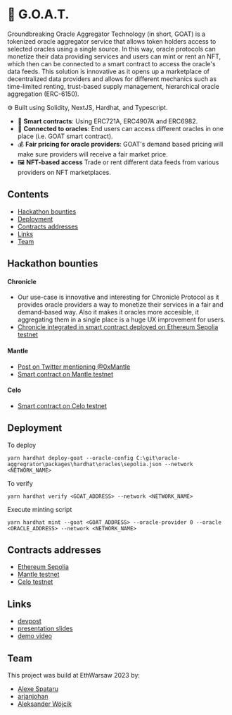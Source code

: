 # 🐐 G.O.A.T.

Groundbreaking Oracle Aggregator Technology (in short, GOAT) is a tokenized oracle aggregator service that allows token holders access to selected oracles using a single source. In this way, oracle protocols can monetize their data providing services and users can mint or rent an NFT, which then can be connected to a smart contract to access the oracle's data feeds. This solution is innovative as it opens up a marketplace of decentralized data providers and allows for different mechanics such as time-limited renting, trust-based supply management, hierarchical oracle aggregation (ERC-6150).

⚙️ Built using Solidity, NextJS, Hardhat, and Typescript.

- 📃 **Smart contracts**: Using ERC721A, ERC4907A and ERC6982.
- 🔮 **Connected to oracles**: End users can access different oracles in one place (i.e. GOAT smart contract).
- 💰 **Fair pricing for oracle providers**: GOAT's demand based pricing will make sure providers will receive a fair market price.
- 🖼️ **NFT-based access** Trade or rent different data feeds from various providers on NFT marketplaces.

## Contents

- [Hackathon bounties](#hackathon-bounties)
- [Deployment](#deployment)
- [Contracts addresses](#contracts-addresses)
- [Links](#links)
- [Team](#team)

## Hackathon bounties

#### Chronicle
- Our use-case is innovative and interesting for Chronicle Protocol as it provides oracle providers a way to monetize their services in a fair and demand-based way. Also it makes it oracles more accesible, it aggregating them in a single place is a huge UX improvement for users.
- [Chronicle integrated in smart contract deployed on Ethereum Sepolia testnet](https://twitter.com/arjanjohan/status/1698071677416972377)
#### Mantle
- [Post on Twitter mentioning @0xMantle](https://twitter.com/arjanjohan/status/1698071677416972377)
- [Smart contract on Mantle testnet](https://explorer.testnet.mantle.xyz/address/0x385d55e3e0cE503526380b40523f41D8290B4793)
#### Celo
- [Smart contract on Celo testnet](https://alfajores.celoscan.io/address/0x82C993811B40609c5Dc3380E7Eb8c4BcAc42D46c)

## Deployment

To deploy

`yarn hardhat deploy-goat --oracle-config C:\git\oracle-aggregrator\packages\hardhat\oracles\sepolia.json --network <NETWORK_NAME>`

To verify

`yarn hardhat verify <GOAT_ADDRESS> --network <NETWORK_NAME>`

Execute minting script

`yarn hardhat mint --goat <GOAT_ADDRESS> --oracle-provider 0 --oracle <ORACLE_ADDRESS> --network <NETWORK_NAME>`

## Contracts addresses

- [Ethereum Sepolia](https://sepolia.etherscan.io/address/0x085039d9644736b5970ae5BeE3B1DD56D00A9f0B)
- [Mantle testnet](https://explorer.testnet.mantle.xyz/address/0x385d55e3e0cE503526380b40523f41D8290B4793)
- [Celo testnet](https://alfajores.celoscan.io/address/0x82C993811B40609c5Dc3380E7Eb8c4BcAc42D46c)

## Links

- [devpost](https://devpost.com/software/oracle-aggregator)
- [presentation slides](https://docs.google.com/presentation/d/1VX5CuagIlJY3jI_LOm5ACR58CmpsCqlnDqI-QlLJnHw)
- [demo video](youtube.com)

## Team

This project was build at EthWarsaw 2023 by:

- [Alexe Spataru](twitter.com/urataps/)
- [arjanjohan](twitter.com/arjanjohan/)
- [Aleksander Wójcik](linkedin.com/in/aleksanderwojcik/)
